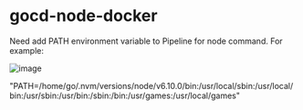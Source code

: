 # gocd-node-docker

Need add PATH environment variable to Pipeline for node command. For example:

![image](https://user-images.githubusercontent.com/5471228/33231499-2762c334-d231-11e7-9269-dda28ac92cc2.png)

"PATH=/home/go/.nvm/versions/node/v6.10.0/bin:/usr/local/sbin:/usr/local/bin:/usr/sbin:/usr/bin:/sbin:/bin:/usr/games:/usr/local/games"